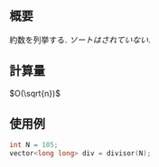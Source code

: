 ## 概要

約数を列挙する. *ソートはされていない*.

## 計算量

$O(\sqrt{n})$

## 使用例

```cpp
int N = 105;
vector<long long> div = divisor(N);
```
